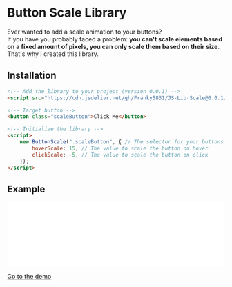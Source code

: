 # Button Scale Library
Ever wanted to add a scale animation to your buttons?\
If you have you probably faced a problem: **you can't scale elements based on a fixed amount of pixels, you can only scale them based on their size**.\
That's why I created this library.

## Installation
```html
<!-- Add the library to your project (version 0.0.1) -->
<script src="https://cdn.jsdelivr.net/gh/Franky5831/JS-Lib-Scale@0.0.1/library/main.js"></script>

<!-- Target button -->
<button class="scaleButton">Click Me</button>

<!-- Initialize the library -->
<script>
	new ButtonScale(".scaleButton", { // The selector for your buttons
		hoverScale: 15, // The value to scale the button on hover
		clickScale: -5, // The value to scale the button on click
	});
</script>
```

## Example
<iframe src="iframe-example.html" width="100%" style="border: none;margin: 0;"></iframe>

[Go to the demo]({{baseUrl}}/demo.html ':ignore')